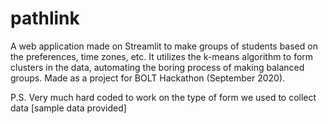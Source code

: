 # pathlink

A web application made on Streamlit to make groups of students based on the preferences, time zones, etc. 
It utilizes the k-means algorithm to form clusters in the data, automating the boring process of making balanced groups. 
Made as a project for BOLT Hackathon (September 2020). 

P.S. Very much hard coded to work on the type of form we used to collect data [sample data provided]
